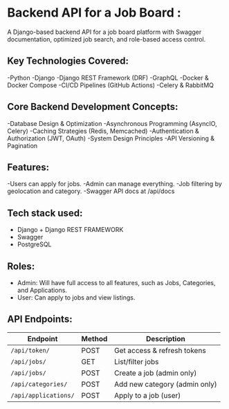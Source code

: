 # Backend API for a Job Board :
A Django-based backend API for a job board platform with Swagger documentation, optimized job search, and role-based access control.

## Key Technologies Covered:
-Python
-Django
-Django REST Framework (DRF)
-GraphQL
-Docker & Docker Compose
-CI/CD Pipelines (GitHub Actions)
-Celery & RabbitMQ

## Core Backend Development Concepts:
-Database Design & Optimization
-Asynchronous Programming (AsyncIO, Celery)
-Caching Strategies (Redis, Memcached)
-Authentication & Authorization (JWT, OAuth)
-System Design Principles
-API Versioning & Pagination

## Features:
-Users can apply for jobs.
-Admin can manage everything.
-Job filtering by geolocation and category.
-Swagger API docs at /api/docs

## Tech stack used:
- Django + Django REST FRAMEWORK
- Swagger
- PostgreSQL

## Roles:
* Admin: Will have full access to all features, such as Jobs, Categories, and Applications.
* User: Can apply to jobs and view listings.

## API Endpoints:
| Endpoint | Method | Description |
|----------|--------|-------------|
| `/api/token/` | POST | Get access & refresh tokens |
| `/api/jobs/` | GET | List/filter jobs |
| `/api/jobs/` | POST | Create a job (admin only) |
| `/api/categories/` | POST | Add new category (admin only) |
| `/api/applications/` | POST | Apply to a job (user) |
